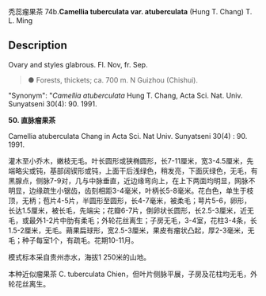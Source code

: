 秃蕊瘤果茶
74b.**Camellia tuberculata var. atuberculata** (Hung T. Chang) T. L. Ming

## Description
Ovary and styles glabrous. Fl. Nov, fr. Sep.


> ●  Forests, thickets; ca. 700 m. N Guizhou (Chishui).

  "Synonym": "*Camellia atuberculata* Hung T. Chang, Acta Sci. Nat. Univ. Sunyatseni 30(4): 90. 1991.

**50. 直脉瘤果茶**

Camellia atuberculata Chang in Acta Sci. Nat Univ. Sunyatseni 30(4) : 90. 1991.

灌木至小乔木，嫩枝无毛。叶长圆形或狭椭圆形，长7-11厘米，宽3-4.5厘米，先端略尖或钝，基部阔锲形或钝，上面干后浅绿色，稍发亮，下面灰绿色，无毛，有黑腺点，侧脉7-9对，几与中脉垂直，近边缘弯向上，在上下两面均明显，网脉不明显，边缘疏生小锯齿，齿刻相距3-4毫米，叶柄长5-8毫米。花白色，单生于枝顶，无柄；苞片4-5片，半圆形至圆形，长4-7毫米，被柔毛；萼片5-6，卵形，长达1.5厘米，被长毛，先端尖；花瓣6-7片，倒卵状长圆形，长2.5-3厘米，近无毛，或最外1-2片中肋有柔毛；外轮花丝离生；子房无毛，3-4室，花柱3-4条，长1.5-2厘米，无毛。蒴果扁球形，宽2.5-3厘米，果皮有瘤状凸起，厚2-3毫米，无毛；种子每室1个，有疏毛。花期10-11月。

模式标本采自贵州赤水，海拔1 250米的山地。

本种近似瘤果茶 C. tuberculata Chien，但叶片侧脉平展，子房及花柱均无毛，外轮花丝离生。
